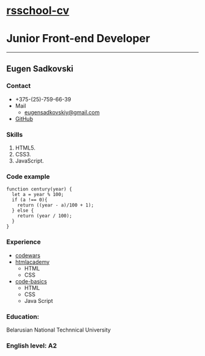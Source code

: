 # [rsschool-cv](https://eugen1996.github.io/rsschool-cv/)

# Junior Front-end Developer
---
## Eugen Sadkovski

### Contact

* +375-(25)-759-66-39
* Mail
   * [eugensadkovskiy@gmail.com][1]
* [GitHub](https://github.com/Eugen1996)

### Skills

1. HTML5.
1. CSS3.
1. JavaScript.
### Code example
```
function century(year) {
  let a = year % 100;
  if (a !== 0){
    return ((year - a)/100 + 1);
  } else { 
    return (year / 100);  
  }
}     
```    
### Experience
* [codewars](https://www.codewars.com/users/Eugen1996)
* [htmlacademy](https://htmlacademy.ru/)
   + HTML 
   + CSS
* [code-basics](https://ru.code-basics.com/) 
   + HTML
   + CSS
   + Java Script

### Education:
Belarusian National Technnical University

### English level: A2
[1]: https://accounts.google.com/SignOutOptions?hl=ru&continue=https://mail.google.com/mail&service=mail